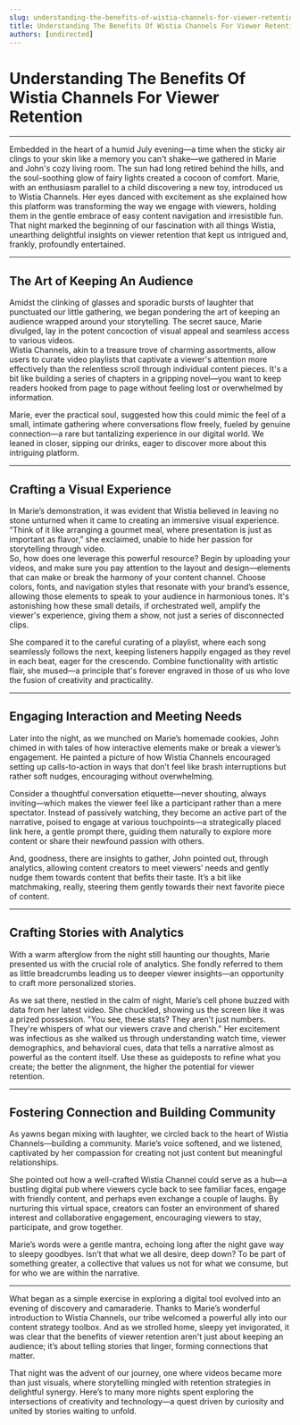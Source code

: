 ```yaml
---
slug: understanding-the-benefits-of-wistia-channels-for-viewer-retention
title: Understanding The Benefits Of Wistia Channels For Viewer Retention
authors: [undirected]
---
```



# Understanding The Benefits Of Wistia Channels For Viewer Retention

---

Embedded in the heart of a humid July evening—a time when the sticky air clings to your skin like a memory you can't shake—we gathered in Marie and John's cozy living room. The sun had long retired behind the hills, and the soul-soothing glow of fairy lights created a cocoon of comfort. Marie, with an enthusiasm parallel to a child discovering a new toy, introduced us to Wistia Channels. Her eyes danced with excitement as she explained how this platform was transforming the way we engage with viewers, holding them in the gentle embrace of easy content navigation and irresistible fun. That night marked the beginning of our fascination with all things Wistia, unearthing delightful insights on viewer retention that kept us intrigued and, frankly, profoundly entertained.

---

## The Art of Keeping An Audience

Amidst the clinking of glasses and sporadic bursts of laughter that punctuated our little gathering, we began pondering the art of keeping an audience wrapped around your storytelling. The secret sauce, Marie divulged, lay in the potent concoction of visual appeal and seamless access to various videos.  
Wistia Channels, akin to a treasure trove of charming assortments, allow users to curate video playlists that captivate a viewer's attention more effectively than the relentless scroll through individual content pieces. It's a bit like building a series of chapters in a gripping novel—you want to keep readers hooked from page to page without feeling lost or overwhelmed by information.  

Marie, ever the practical soul, suggested how this could mimic the feel of a small, intimate gathering where conversations flow freely, fueled by genuine connection—a rare but tantalizing experience in our digital world. We leaned in closer, sipping our drinks, eager to discover more about this intriguing platform.

---

## Crafting a Visual Experience

In Marie’s demonstration, it was evident that Wistia believed in leaving no stone unturned when it came to creating an immersive visual experience. “Think of it like arranging a gourmet meal, where presentation is just as important as flavor,” she exclaimed, unable to hide her passion for storytelling through video.  
So, how does one leverage this powerful resource? Begin by uploading your videos, and make sure you pay attention to the layout and design—elements that can make or break the harmony of your content channel. Choose colors, fonts, and navigation styles that resonate with your brand’s essence, allowing those elements to speak to your audience in harmonious tones. It's astonishing how these small details, if orchestrated well, amplify the viewer's experience, giving them a show, not just a series of disconnected clips.  

She compared it to the careful curating of a playlist, where each song seamlessly follows the next, keeping listeners happily engaged as they revel in each beat, eager for the crescendo. Combine functionality with artistic flair, she mused—a principle that's forever engraved in those of us who love the fusion of creativity and practicality.

---

## Engaging Interaction and Meeting Needs

Later into the night, as we munched on Marie’s homemade cookies, John chimed in with tales of how interactive elements make or break a viewer’s engagement. He painted a picture of how Wistia Channels encouraged setting up calls-to-action in ways that don’t feel like brash interruptions but rather soft nudges, encouraging without overwhelming.

Consider a thoughtful conversation etiquette—never shouting, always inviting—which makes the viewer feel like a participant rather than a mere spectator. Instead of passively watching, they become an active part of the narrative, poised to engage at various touchpoints—a strategically placed link here, a gentle prompt there, guiding them naturally to explore more content or share their newfound passion with others.

And, goodness, there are insights to gather, John pointed out, through analytics, allowing content creators to meet viewers’ needs and gently nudge them towards content that befits their taste. It’s a bit like matchmaking, really, steering them gently towards their next favorite piece of content.

---

## Crafting Stories with Analytics

With a warm afterglow from the night still haunting our thoughts, Marie presented us with the crucial role of analytics. She fondly referred to them as little breadcrumbs leading us to deeper viewer insights—an opportunity to craft more personalized stories.

As we sat there, nestled in the calm of night, Marie’s cell phone buzzed with data from her latest video. She chuckled, showing us the screen like it was a prized possession. "You see, these stats? They aren't just numbers. They're whispers of what our viewers crave and cherish." Her excitement was infectious as she walked us through understanding watch time, viewer demographics, and behavioral cues, data that tells a narrative almost as powerful as the content itself. Use these as guideposts to refine what you create; the better the alignment, the higher the potential for viewer retention.

---

## Fostering Connection and Building Community

As yawns began mixing with laughter, we circled back to the heart of Wistia Channels—building a community. Marie’s voice softened, and we listened, captivated by her compassion for creating not just content but meaningful relationships. 

She pointed out how a well-crafted Wistia Channel could serve as a hub—a bustling digital pub where viewers cycle back to see familiar faces, engage with friendly content, and perhaps even exchange a couple of laughs. By nurturing this virtual space, creators can foster an environment of shared interest and collaborative engagement, encouraging viewers to stay, participate, and grow together.

Marie’s words were a gentle mantra, echoing long after the night gave way to sleepy goodbyes. Isn’t that what we all desire, deep down? To be part of something greater, a collective that values us not for what we consume, but for who we are within the narrative.

---

What began as a simple exercise in exploring a digital tool evolved into an evening of discovery and camaraderie. Thanks to Marie’s wonderful introduction to Wistia Channels, our tribe welcomed a powerful ally into our content strategy toolbox. And as we strolled home, sleepy yet invigorated, it was clear that the benefits of viewer retention aren't just about keeping an audience; it’s about telling stories that linger, forming connections that matter.

That night was the advent of our journey, one where videos became more than just visuals, where storytelling mingled with retention strategies in delightful synergy. Here’s to many more nights spent exploring the intersections of creativity and technology—a quest driven by curiosity and united by stories waiting to unfold.